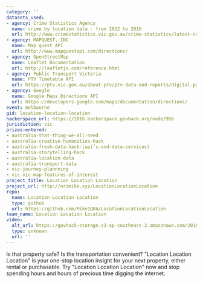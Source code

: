 ```yaml
---
category: ''
datasets_used:
- agency: Crime Statistics Agency
  name: crime by location data - from 2012 to 2016
  url: http://www.crimestatistics.vic.gov.au/crime-statistics/latest-crime-data
- agency: MAPQUEST, INC
  name: Map quest API
  url: http://www.mapquestapi.com/directions/
- agency: OpenStreetMap
  name: Leaflet Documentation
  url: http://leafletjs.com/reference.html
- agency: Public Transport Victoria
  name: PTV Timetable API
  url: https://ptv.vic.gov.au/about-ptv/ptv-data-and-reports/digital-products/ptv-timetable-api/
- agency: Google
  name: Google Maps Directions API
  url: https://developers.google.com/maps/documentation/directions/
event: melbourne
gid: location-location-location
hackerspace_url: https://2016.hackerspace.govhack.org/node/956
jurisdiction: vic
prizes-entered:
- australia-that-thing-we-all-need
- australia-creative-humanities-hack
- australia-fresh-data-hack-(api’s-and-data-services)
- australia-storytelling-hack
- australia-location-data
- australia-transport-data
- vic-journey-plannning
- vic-vic-map-features-of-interest
project_title: Location Location Location
project_url: http://orimike.xyz/LocationLocationLocation
repo:
  name: Location Location Location
  type: github
  url: https://github.com/Mike1Q84/LocationLocationLocation
team_name: Location Location Location
video:
  alt_url: https://govhack-storage.s3-ap-southeast-2.amazonaws.com/2016/LocationLocationLocation.mp4
  type: unknown
  url: ''
---
```


Is that property safe? Is the transportation convenient?
"Location Location Location" is your one-stop location insight for your next property, either rental or purchasable.
Try "Location Location Location" now and stop spending hours and hours of precious time digging the internet.